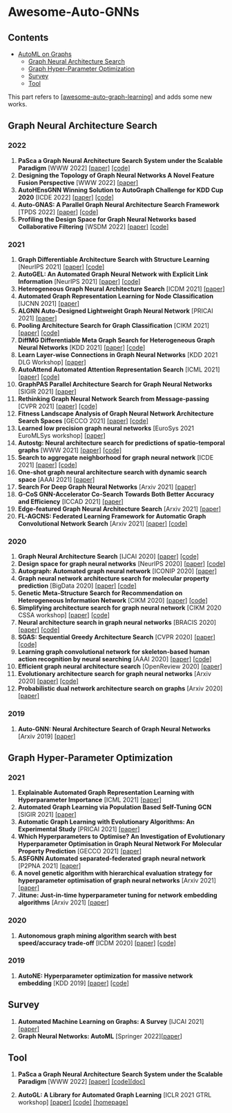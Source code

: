 # Awesome-Auto-GNNs

## Contents
- [AutoML on Graphs](#AutoML)
  - [Graph Neural Architecture Search](#GNAS)
  - [Graph Hyper-Parameter Optimization](#GHPO)
  - [Survey](#AutoML-survey)
  - [Tool](#AutoML-Tool)

This part refers to [[awesome-auto-graph-learning]](https://github.com/THUMNLab/awesome-auto-graph-learning) and adds some new works.    


<a name="GNAS" />

## Graph Neural Architecture Search

### 2022

1. **PaSca a Graph Neural Architecture Search System under the Scalable Paradigm** [WWW 2022] [[paper]](https://arxiv.org/abs/2203.00638) [[code]](https://github.com/PKU-DAIR/SGL)
2. **Designing the Topology of Graph Neural Networks A Novel Feature Fusion Perspective** [WWW 2022] [[paper]](https://arxiv.org/abs/2112.14531) 
3. **AutoHEnsGNN Winning Solution to AutoGraph Challenge for KDD Cup 2020** [ICDE 2022] [[paper]](https://arxiv.org/abs/2111.12952) [[code]](https://github.com/aister2020/KDDCUP_2020_AutoGraph_1st_Place)
4. **Auto-GNAS: A Parallel Graph Neural Architecture Search Framework** [TPDS 2022] [[paper]](https://ieeexplore.ieee.org/document/9714826) [[code]](https://github.com/AutoMachine0/Auto-GNAS)
5. **Profiling the Design Space for Graph Neural Networks based Collaborative Filtering** [WSDM 2022] [[paper]](http://www.shichuan.org/doc/125.pdf) [[code]](https://github.com/BUPT-GAMMA/Design-Space-for-GNN-based-CF)

### 2021

1. **Graph Differentiable Architecture Search with Structure Learning** [NeurIPS 2021] [[paper]](https://openreview.net/forum?id=kSv_AMdehh3) [[code]](https://github.com/THUMNLab/AutoGL)
2. **AutoGEL: An Automated Graph Neural Network with Explicit Link Information** [NeurIPS 2021] [[paper]](https://openreview.net/forum?id=PftCCiHVQP) [[code]](https://github.com/zwangeo/AutoGEL)
3. **Heterogeneous Graph Neural Architecture Search** [ICDM 2021] [[paper]](https://ieeexplore.ieee.org/document/9679011) 
4. **Automated Graph Representation Learning for Node Classification** [IJCNN 2021] [[paper]](https://ieeexplore.ieee.org/document/9533811) 
5. **ALGNN Auto-Designed Lightweight Graph Neural Network** [PRICAI 2021] [[paper]](https://link.springer.com/chapter/10.1007/978-3-030-89188-6_37) 
6. **Pooling Architecture Search for Graph Classification** [CIKM 2021] [[paper]](https://arxiv.org/abs/2108.10587) [[code]](https://github.com/AutoML-Research/PAS)
7. **DiffMG Differentiable Meta Graph Search for Heterogeneous Graph Neural Networks** [KDD 2021] [[paper]](https://arxiv.org/abs/2010.03250) [[code]](https://github.com/AutoML-4Paradigm/DiffMG)
8. **Learn Layer-wise Connections in Graph Neural Networks** [KDD 2021 DLG Workshop] [[paper]](https://arxiv.org/abs/2112.13585) 
9. **AutoAttend Automated Attention Representation Search** [ICML 2021] [[paper]](http://proceedings.mlr.press/v139/guan21a/guan21a.pdf) [[code]](https://github.com/THUMNLab/AutoAttend)
10. **GraphPAS Parallel Architecture Search for Graph Neural Networks** [SIGIR 2021] [[paper]](https://dl.acm.org/doi/abs/10.1145/3404835.3463007)
11. **Rethinking Graph Neural Network Search from Message-passing** [CVPR 2021] [[paper]](https://arxiv.org/abs/2103.14282) [[code]](https://github.com/phython96/GNAS-MP)
12. **Fitness Landscape Analysis of Graph Neural Network Architecture Search Spaces** [GECCO 2021] [[paper]](https://dl.acm.org/doi/10.1145/3449639.3459318) [[code]](https://github.com/mhnnunes/fla_nas_gnn)
13. **Learned low precision graph neural networks** [EuroSys 2021 EuroMLSys workshop] [[paper]](https://arxiv.org/abs/2009.09232) 
14. **Autostg: Neural architecture search for predictions of spatio-temporal graphs** [WWW 2021] [[paper]](https://zhangjunbo.org/pdf/2021_WWW_AutoSTG.pdf) [[code]](https://github.com/panzheyi/AutoSTG)
15. **Search to aggregate neighborhood for graph neural network** [ICDE 2021] [[paper]](https://arxiv.org/abs/2104.06608) [[code]](https://github.com/AutoML-4Paradigm/SANE)
16. **One-shot graph neural architecture search with dynamic search space** [AAAI 2021] [[paper]](https://www.aaai.org/AAAI21Papers/AAAI-3441.LiY.pdf) 
17. **Search For Deep Graph Neural Networks** [Arxiv 2021] [[paper]](https://arxiv.org/abs/2109.10047)
18. **G-CoS GNN-Accelerator Co-Search Towards Both Better Accuracy and Efficiency** [ICCAD 2021] [[paper]](https://arxiv.org/abs/2109.08983) 
19. **Edge-featured Graph Neural Architecture Search** [Arxiv 2021] [[paper]](https://arxiv.org/abs/2109.01356)
20. **FL-AGCNS: Federated Learning Framework for Automatic Graph Convolutional Network Search** [Arxiv 2021] [[paper]](https://arxiv.org/abs/2104.04141) [[code]](https://github.com/1173710224/FL-AGCNS)

### 2020

1. **Graph Neural Architecture Search** [IJCAI 2020] [[paper]](https://www.ijcai.org/proceedings/2020/195) [[code]](https://github.com/GraphNAS/GraphNAS)
2. **Design space for graph neural networks** [NeurIPS 2020] [[paper]](https://arxiv.org/abs/2011.08843) [[code]](https://github.com/snap-stanford/GraphGym)
3. **Autograph: Automated graph neural network** [ICONIP 2020] [[paper]](https://arxiv.org/abs/2011.11288) 
4. **Graph neural network architecture search for molecular property prediction** [BigData 2020] [[paper]](https://arxiv.org/abs/2008.12187) [[code]](https://github.com/0oshowero0/GEMS)
5. **Genetic Meta-Structure Search for Recommendation on Heterogeneous Information Network** [CIKM 2020] [[paper]](https://arxiv.org/abs/2102.10550) [[code]](https://github.com/0oshowero0/GEMS)
6. **Simplifying architecture search for graph neural network** [CIKM 2020 CSSA workshop] [[paper]](https://arxiv.org/abs/2008.11652) [[code]](https://github.com/AutoML-4Paradigm/SNAG)
7. **Neural architecture search in graph neural networks** [BRACIS 2020] [[paper]](https://arxiv.org/abs/2008.00077) [[code]](https://github.com/mhnnunes/nas_gnn)
8. **SGAS: Sequential Greedy Architecture Search** [CVPR 2020] [[paper]](https://arxiv.org/abs/1912.00195) [[code]](https://github.com/lightaime/sgas)
9. **Learning graph convolutional network for skeleton-based human action recognition by neural searching** [AAAI 2020] [[paper]](https://arxiv.org/abs/1911.04131) [[code]](https://github.com/xiaoiker/GCN-NAS)
10. **Efficient graph neural architecture search** [OpenReview 2020] [[paper]](https://openreview.net/forum?id=IjIzIOkK2D6) 
11. **Evolutionary architecture search for graph neural networks** [Arxiv 2020] [[paper]](https://arxiv.org/abs/2009.10199) [[code]](https://github.com/IRES-FAU/Evolutionary-Architecture-Search-for-Graph-Neural-Networks)
12. **Probabilistic dual network architecture search on graphs** [Arxiv 2020] [[paper]](https://arxiv.org/abs/2003.09676) 

### 2019

1. **Auto-GNN: Neural Architecture Search of Graph Neural Networks** [Arxiv 2019] [[paper]](https://arxiv.org/abs/1909.03184) 

<a name="GHPO" />

## Graph Hyper-Parameter Optimization

### 2021

1. **Explainable Automated Graph Representation Learning with Hyperparameter Importance** [ICML 2021] [[paper]](http://proceedings.mlr.press/v139/wang21f/wang21f.pdf)
2. **Automated Graph Learning via Population Based Self-Tuning GCN** [SIGIR 2021] [[paper]](https://arxiv.org/abs/2107.04713)
3. **Automatic Graph Learning with Evolutionary Algorithms: An Experimental Study** [PRICAI 2021] [[paper]](https://link.springer.com/chapter/10.1007/978-3-030-89188-6_38)
4. **Which Hyperparameters to Optimise? An Investigation of Evolutionary Hyperparameter Optimisation in Graph Neural Network For Molecular Property Prediction** [GECCO 2021] [[paper]](https://arxiv.org/abs/2104.06046)
5. **ASFGNN Automated separated-federated graph neural network** [P2PNA 2021] [[paper]](https://arxiv.org/abs/2011.03248)
6. **A novel genetic algorithm with hierarchical evaluation strategy for hyperparameter optimisation of graph neural networks** [Arxiv 2021] [[paper]](https://arxiv.org/abs/2101.09300)
7. **Jitune: Just-in-time hyperparameter tuning for network embedding algorithms** [Arxiv 2021] [[paper]](https://arxiv.org/abs/2101.06427)

### 2020

1. **Autonomous graph mining algorithm search with best speed/accuracy trade-off** [ICDM 2020] [[paper]](https://arxiv.org/abs/2011.14925) [[code]](https://github.com/minjiyoon/ICDM20-AutoGM)

### 2019

1. **AutoNE: Hyperparameter optimization for massive network embedding** [KDD 2019] [[paper]](http://pengcui.thumedialab.com/papers/AutoNE.pdf) [[code]](https://github.com/minjiyoon/ICDM20-AutoGM)

<a name="AutoML-survey" />

## Survey

1. **Automated Machine Learning on Graphs: A Survey** [IJCAI 2021] [[paper]](https://arxiv.org/abs/2103.00742)
2. **Graph Neural Networks: AutoML** [Springer 2022][[paper](https://link.springer.com/chapter/10.1007/978-981-16-6054-2_17)]

<a name="AutoML-Tool" />

## Tool
1. **PaSca a Graph Neural Architecture Search System under the Scalable Paradigm** [WWW 2022] [[paper]](https://arxiv.org/abs/2203.00638) [[code]](https://github.com/PKU-DAIR/SGL)[[doc]](sgl-doc.readthedocs.io/en/latest)

2. **AutoGL: A Library for Automated Graph Learning** [ICLR 2021 GTRL workshop] [[paper]](https://openreview.net/pdf?id=0yHwpLeInDn) [[code]](https://github.com/THUMNLab/AutoGL) [[homepage]](https://mn.cs.tsinghua.edu.cn/AutoGL)
